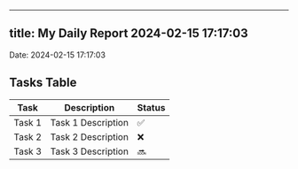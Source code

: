 
---
title: My Daily Report 2024-02-15 17:17:03
---

Date: 2024-02-15 17:17:03

## Tasks Table

| Task | Description | Status |
|------|-------------|--------|
| Task 1 | Task 1 Description | ✅ |
| Task 2 | Task 2 Description | ❌ |
| Task 3 | Task 3 Description | 🔜 |
